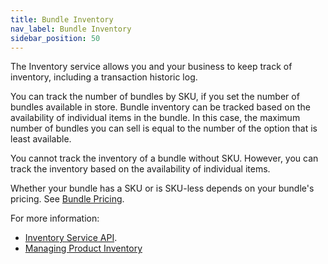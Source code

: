 ```yaml
---
title: Bundle Inventory
nav_label: Bundle Inventory
sidebar_position: 50
---
```


The Inventory service allows you and your business to keep track of inventory, including a transaction historic log.

You can track the number of bundles by SKU, if you set the number of bundles available in store. Bundle inventory can be tracked based on the availability of individual items in the bundle. In this case, the maximum number of bundles you can sell is equal to the number of the option that is least available. 

You cannot track the inventory of a bundle without SKU. However, you can track the inventory based on the availability of individual items.

Whether your bundle has a SKU or is SKU-less depends on your bundle's pricing. See [Bundle Pricing](/docs/pxm/products/pxm-bundles/bundle-pricing).

For more information:

- [Inventory Service API](/docs/pxm/inventories/inventory.mdx).
- [Managing Product Inventory](/docs/commerce-manager/product-experience-manager/bundles/bundle-configuration#managing-product-inventory)
